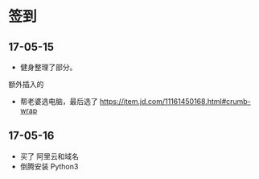 # 签到
## 17-05-15
* 健身整理了部分。

额外插入的
* 帮老婆选电脑，最后选了 https://item.jd.com/11161450168.html#crumb-wrap

## 17-05-16
* 买了 阿里云和域名
* 倒腾安装 Python3